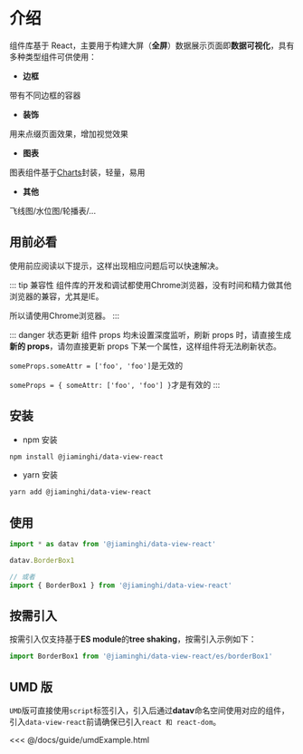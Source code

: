 # 介绍

组件库基于 React<vue-page-btn />，主要用于构建大屏（**全屏**）数据展示页面即**数据可视化**，具有多种类型组件可供使用：

- **边框**

带有不同边框的容器

- **装饰**

用来点缀页面效果，增加视觉效果

- **图表**

图表组件基于[Charts](http://charts.jiaminghi.com)封装，轻量，易用

- **其他**

飞线图/水位图/轮播表/...

## 用前必看

使用前应阅读以下提示，这样出现相应问题后可以快速解决。

::: tip 兼容性
组件库的开发和调试都使用Chrome浏览器，没有时间和精力做其他浏览器的兼容，尤其是IE。

所以请使用Chrome浏览器。
:::

::: danger 状态更新
组件 props 均未设置深度监听，刷新 props 时，请直接生成**新的 props**，请勿直接更新 props 下某一个属性，这样组件将无法刷新状态。

`someProps.someAttr = ['foo', 'foo']`是无效的

`someProps = { someAttr: ['foo', 'foo'] }`才是有效的
:::

## 安装

- npm 安装

```sh
npm install @jiaminghi/data-view-react
```

- yarn 安装

```sh
yarn add @jiaminghi/data-view-react
```

## 使用

```js
import * as datav from '@jiaminghi/data-view-react'

datav.BorderBox1

// 或者
import { BorderBox1 } from '@jiaminghi/data-view-react'
```

## 按需引入

按需引入仅支持基于**ES module**的**tree shaking**，按需引入示例如下：

```js
import BorderBox1 from '@jiaminghi/data-view-react/es/borderBox1'
```

## UMD 版

`UMD`版可直接使用`script`标签引入，引入后通过**datav**命名空间使用对应的组件，引入`data-view-react`前请确保已引入`react 和 react-dom`。

<fold-box title="点击以展示/隐藏UMD版使用示例">
<<< @/docs/guide/umdExample.html
</fold-box>
